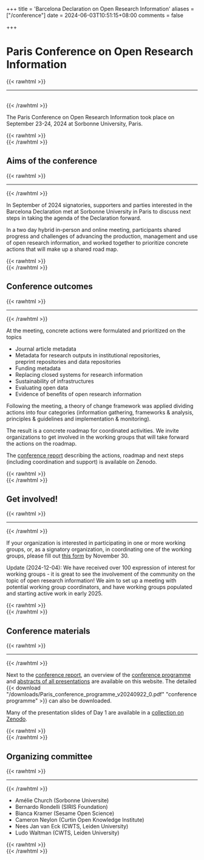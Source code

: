 +++
title = 'Barcelona Declaration on Open Research Information'
aliases = ["/conference"]
date = 2024-06-03T10:51:15+08:00
comments = false

+++

# Paris Conference on Open Research Information
{{< rawhtml >}}
<hr class="small">
</br>
{{< /rawhtml >}}

The Paris Conference on Open Research Information took place on September 23-24, 2024 at Sorbonne University, Paris. 


{{< rawhtml >}}
</br>
{{< /rawhtml >}}
## Aims of the conference
{{< rawhtml >}}
<hr class="small">
{{< /rawhtml >}}

In September of 2024 signatories, supporters and parties interested in the Barcelona Declaration met at Sorbonne University in Paris to discuss next steps in taking the agenda of the Declaration forward. 

In a two day hybrid in-person and online meeting, participants shared progress and challenges of advancing the production, management and use of open research information, and worked together to prioritize concrete actions that will make up a shared road map.


{{< rawhtml >}}
</br>
{{< /rawhtml >}}
## Conference outcomes
{{< rawhtml >}}
<hr class="small">
{{< /rawhtml >}}

At the meeting, concrete actions were formulated and prioritized on the topics
* Journal article metadata
* Metadata for research outputs in institutional repositories,   
preprint repositories and data repositories
* Funding metadata
* Replacing closed systems for research information
* Sustainability of infrastructures
* Evaluating open data
* Evidence of benefits of open research information


Following the meeting, a theory of change framework was applied dividing actions into four categories (information gathering, frameworks & analysis, principles & guidelines and implementation & monitoring). 

The result is a concrete roadmap for coordinated activities. We invite organizations to get involved in the working groups that will take forward the actions on the roadmap.

The [conference report](https://doi.org/10.5281/zenodo.14054244) describing the actions, roadmap and next steps (including coordination and support) is available on Zenodo. 

{{< rawhtml >}}
</br>
{{< /rawhtml >}}
## Get involved! 
{{< rawhtml >}}
<hr class="small">
{{< /rawhtml >}}

If your organization is interested in participating in one or more working groups, or, as a signatory organization, in coordinating one of the working groups, please fill out [this form](https://tinyurl.com/Barcelona-Declaration-WGs) by November 30. 

Update (2024-12-04): We have received over 100 expression of interest for working groups - it is great to see the involvement of the community on the topic of open research information! 
We aim to set up a meeting with potential working group coordinators, and have working groups populated and starting active work in early 2025.


{{< rawhtml >}}
</br>
{{< /rawhtml >}}
## Conference materials
{{< rawhtml >}}
<hr class="small">
{{< /rawhtml >}}


Next to the [conference report](https://doi.org/10.5281/zenodo.14054244), an overview of the [conference programme](/conference_2024_paris_programme) and [abstracts of all presentations](/conference_2024_paris_abstracts) are available on this website. The detailed {{< download "/downloads/Paris_conference_programme_v20240922_0.pdf" "conference programme" >}} can also be downloaded. 

Many of the presentation slides of Day 1 are available in a [collection on Zenodo](https://zenodo.org/communities/paris_conference_ori_2024).





{{< rawhtml >}}
</br>
{{< /rawhtml >}}
## Organizing committee
{{< rawhtml >}}
<hr class="small">
{{< /rawhtml >}}

* Amélie Church (Sorbonne Universite)
* Bernardo Rondelli (SIRIS Foundation)
* Bianca Kramer (Sesame Open Science)
* Cameron Neylon (Curtin Open Knowledge Institute)
* Nees Jan van Eck (CWTS, Leiden University)
* Ludo Waltman (CWTS, Leiden University)

{{< rawhtml >}}
</br>
{{< /rawhtml >}}
